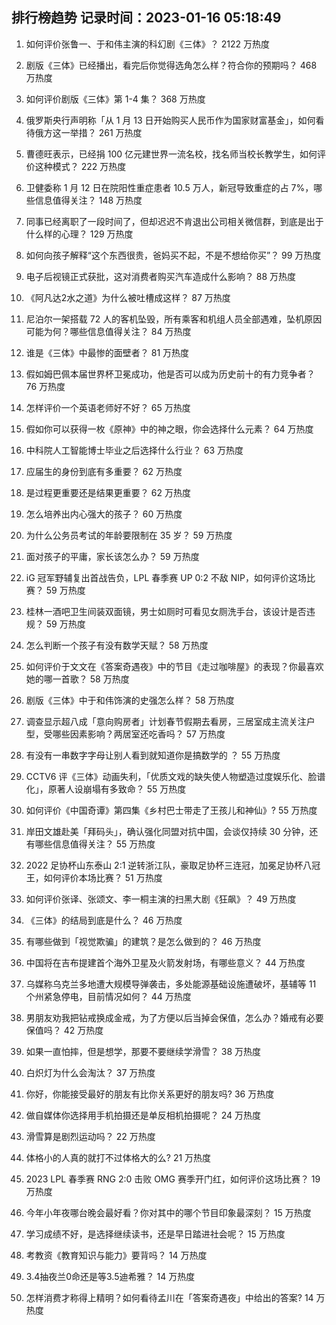 
## 排行榜趋势 记录时间：2023-01-16 05:18:49
  
  1. 如何评价张鲁一、于和伟主演的科幻剧《三体》？ 2122 万热度
    
  2. 剧版《三体》已经播出，看完后你觉得选角怎么样？符合你的预期吗？ 468 万热度
    
  3. 如何评价剧版《三体》第 1-4 集？ 368 万热度
    
  4. 俄罗斯央行声明称「从 1 月 13 日开始购买人民币作为国家财富基金」，如何看待俄方这一举措？ 261 万热度
    
  5. 曹德旺表示，已经捐 100 亿元建世界一流名校，找名师当校长教学生，如何评价这种模式？ 222 万热度
    
  6. 卫健委称 1 月 12 日在院阳性重症患者 10.5 万人，新冠导致重症的占 7%，哪些信息值得关注？ 148 万热度
    
  7. 同事已经离职了一段时间了，但却迟迟不肯退出公司相关微信群，到底是出于什么样的心理？ 129 万热度
    
  8. 如何向孩子解释“这个东西很贵，爸妈买不起，不是不想给你买”？ 99 万热度
    
  9. 电子后视镜正式获批，这对消费者购买汽车造成什么影响？ 88 万热度
    
  10. 《阿凡达2水之道》为什么被吐槽成这样？ 87 万热度
    
  11. 尼泊尔一架搭载 72 人的客机坠毁，所有乘客和机组人员全部遇难，坠机原因可能为何？哪些信息值得关注？ 84 万热度
    
  12. 谁是《三体》中最惨的面壁者？ 81 万热度
    
  13. 假如姆巴佩本届世界杯卫冕成功，他是否可以成为历史前十的有力竞争者？ 76 万热度
    
  14. 怎样评价一个英语老师好不好？ 65 万热度
    
  15. 假如你可以获得一枚《原神》中的神之眼，你会选择什么元素？ 64 万热度
    
  16. 中科院人工智能博士毕业之后选择什么行业？ 63 万热度
    
  17. 应届生的身份到底有多重要？ 62 万热度
    
  18. 是过程更重要还是结果更重要？ 62 万热度
    
  19. 怎么培养出内心强大的孩子？ 60 万热度
    
  20. 为什么公务员考试的年龄要限制在 35 岁？ 59 万热度
    
  21. 面对孩子的平庸，家长该怎么办？ 59 万热度
    
  22. iG 冠军野辅复出首战告负，LPL 春季赛 UP 0:2 不敌 NIP，如何评价这场比赛？ 59 万热度
    
  23. 桂林一酒吧卫生间装双面镜，男士如厕时可看见女厕洗手台，该设计是否违规？ 59 万热度
    
  24. 怎么判断一个孩子有没有数学天赋？ 58 万热度
    
  25. 如何评价于文文在《答案奇遇夜》中的节目《走过咖啡屋》的表现？你最喜欢她的哪一首歌？ 58 万热度
    
  26. 剧版《三体》中于和伟饰演的史强怎么样？ 58 万热度
    
  27. 调查显示超八成「意向购房者」计划春节假期去看房，三居室成主流关注户型，受哪些因素影响？两居室还吃香吗？ 57 万热度
    
  28. 有没有一串数字字母让别人看到就知道你是搞数学的 ？ 55 万热度
    
  29. CCTV6 评《三体》动画失利，「优质文戏的缺失使人物塑造过度娱乐化、脸谱化」，原著人设崩塌有多致命？ 55 万热度
    
  30. 如何评价《中国奇谭》第四集《乡村巴士带走了王孩儿和神仙》? 55 万热度
    
  31. 岸田文雄赴美「拜码头」，确认强化同盟对抗中国，会谈仅持续 30 分钟，还有哪些信息值得关注？ 55 万热度
    
  32. 2022 足协杯山东泰山 2:1 逆转浙江队，豪取足协杯三连冠，加冕足协杯八冠王，如何评价本场比赛？ 51 万热度
    
  33. 如何评价张译、张颂文、李一桐主演的扫黑大剧《狂飙》？ 49 万热度
    
  34. 《三体》的结局到底是什么？ 46 万热度
    
  35. 有哪些做到「视觉欺骗」的建筑？是怎么做到的？ 46 万热度
    
  36. 中国将在吉布提建首个海外卫星及火箭发射场，有哪些意义？ 44 万热度
    
  37. 乌媒称乌克兰多地遭大规模导弹袭击，多处能源基础设施遭破坏，基辅等 11 个州紧急停电，目前情况如何？ 44 万热度
    
  38. 男朋友劝我把钻戒换成金戒，为了方便以后当掉会保值，怎么办？婚戒有必要保值吗？ 42 万热度
    
  39. 如果一直怕摔，但是想学，那要不要继续学滑雪？ 38 万热度
    
  40. 白炽灯为什么会淘汰？ 37 万热度
    
  41. 你好，你能接受最好的朋友有比你关系更好的朋友吗? 36 万热度
    
  42. 做自媒体你选择用手机拍摄还是单反相机拍摄呢？ 24 万热度
    
  43. 滑雪算是剧烈运动吗？ 22 万热度
    
  44. 体格小的人真的就打不过体格大的么? 21 万热度
    
  45. 2023 LPL 春季赛 RNG 2:0 击败 OMG 赛季开门红，如何评价这场比赛？ 19 万热度
    
  46. 今年小年夜哪台晚会最好看？你对其中的哪个节目印象最深刻？ 15 万热度
    
  47. 学习成绩不好，是选择继续读书，还是早日踏进社会呢？ 15 万热度
    
  48. 考教资《教育知识与能力》要背吗？ 14 万热度
    
  49. 3.4抽夜兰0命还是等3.5迪希雅？ 14 万热度
    
  50. 怎样消费才称得上精明？如何看待孟川在「答案奇遇夜」中给出的答案? 14 万热度
    